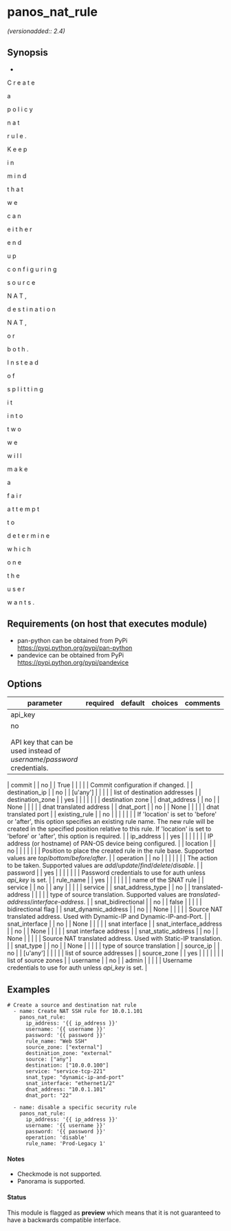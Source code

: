 # panos_nat_rule

_(versionadded:: 2.4)_


## Synopsis

-
 
C
r
e
a
t
e
 
a
 
p
o
l
i
c
y
 
n
a
t
 
r
u
l
e
.
 
K
e
e
p
 
i
n
 
m
i
n
d
 
t
h
a
t
 
w
e
 
c
a
n
 
e
i
t
h
e
r
 
e
n
d
 
u
p
 
c
o
n
f
i
g
u
r
i
n
g
 
s
o
u
r
c
e
 
N
A
T
,
 
d
e
s
t
i
n
a
t
i
o
n
 
N
A
T
,
 
o
r
 
b
o
t
h
.
 
I
n
s
t
e
a
d
 
o
f
 
s
p
l
i
t
t
i
n
g
 
i
t
 
i
n
t
o
 
t
w
o
 
w
e
 
w
i
l
l
 
m
a
k
e
 
a
 
f
a
i
r
 
a
t
t
e
m
p
t
 
t
o
 
d
e
t
e
r
m
i
n
e
 
w
h
i
c
h
 
o
n
e
 
t
h
e
 
u
s
e
r
 
w
a
n
t
s
.




## Requirements (on host that executes module)

- pan-python can be obtained from PyPi https://pypi.python.org/pypi/pan-python
- pandevice can be obtained from PyPi https://pypi.python.org/pypi/pandevice

## Options

| parameter | required | default | choices | comments |
| --- | --- | --- | --- | --- |
| api_key  |
| no |
|  |
| |  |
| API key that can be used instead of <em>username</em>/<em>password</em> credentials.  |
</td></tr>
| commit  |
| no |
| True |
| |  |
| Commit configuration if changed.  |
</td></tr>
| destination_ip  |
| no |
| [u'any'] |
| |  |
| list of destination addresses  |
</td></tr>
| destination_zone  |
| yes |
|  |
| |  |
| destination zone  |
</td></tr>
| dnat_address  |
| no |
| None |
| |  |
| dnat translated address  |
</td></tr>
| dnat_port  |
| no |
| None |
| |  |
| dnat translated port  |
</td></tr>
| existing_rule  |
| no |
|  |
| |  |
| If 'location' is set to 'before' or 'after', this option specifies an existing rule name.  The new rule will be created in the specified position relative to this rule.  If 'location' is set to 'before' or 'after', this option is required.  |
</td></tr>
| ip_address  |
| yes |
|  |
| |  |
| IP address (or hostname) of PAN-OS device being configured.  |
</td></tr>
| location  |
| no |
|  |
| |  |
| Position to place the created rule in the rule base.  Supported values are <em>top</em>/<em>bottom</em>/<em>before</em>/<em>after</em>.  |
</td></tr>
| operation  |
| no |
|  |
| |  |
| The action to be taken.  Supported values are <em>add</em>/<em>update</em>/<em>find</em>/<em>delete</em>/<em>disable</em>.  |
</td></tr>
| password  |
| yes |
|  |
| |  |
| Password credentials to use for auth unless <em>api_key</em> is set.  |
</td></tr>
| rule_name  |
| yes |
|  |
| |  |
| name of the SNAT rule  |
</td></tr>
| service  |
| no |
| any |
| |  |
| service  |
</td></tr>
| snat_address_type  |
| no |
| translated-address |
| |  |
| type of source translation. Supported values are <em>translated-address</em>/<em>interface-address</em>.  |
</td></tr>
| snat_bidirectional  |
| no |
| false |
| |  |
| bidirectional flag  |
</td></tr>
| snat_dynamic_address  |
| no |
| None |
| |  |
| Source NAT translated address. Used with Dynamic-IP and Dynamic-IP-and-Port.  |
</td></tr>
| snat_interface  |
| no |
| None |
| |  |
| snat interface  |
</td></tr>
| snat_interface_address  |
| no |
| None |
| |  |
| snat interface address  |
</td></tr>
| snat_static_address  |
| no |
| None |
| |  |
| Source NAT translated address. Used with Static-IP translation.  |
</td></tr>
| snat_type  |
| no |
| None |
| |  |
| type of source translation  |
</td></tr>
| source_ip  |
| no |
| [u'any'] |
| |  |
| list of source addresses  |
</td></tr>
| source_zone  |
| yes |
|  |
| |  |
| list of source zones  |
</td></tr>
| username  |
| no |
| admin |
| |  |
| Username credentials to use for auth unless <em>api_key</em> is set.  |
</td></tr>
</table>
</br>



## Examples

    # Create a source and destination nat rule
      - name: Create NAT SSH rule for 10.0.1.101
        panos_nat_rule:
          ip_address: '{{ ip_address }}'
          username: '{{ username }}'
          password: '{{ password }}'
          rule_name: "Web SSH"
          source_zone: ["external"]
          destination_zone: "external"
          source: ["any"]
          destination: ["10.0.0.100"]
          service: "service-tcp-221"
          snat_type: "dynamic-ip-and-port"
          snat_interface: "ethernet1/2"
          dnat_address: "10.0.1.101"
          dnat_port: "22"
    
      - name: disable a specific security rule
        panos_nat_rule:
          ip_address: '{{ ip_address }}'
          username: '{{ username }}'
          password: '{{ password }}'
          operation: 'disable'
          rule_name: 'Prod-Legacy 1'

#### Notes

- Checkmode is not supported.
- Panorama is supported.



#### Status

This module is flagged as **preview** which means that it is not guaranteed to have a backwards compatible interface.


